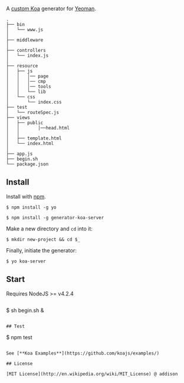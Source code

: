 A [custom Koa](http://koajs.com) generator for [Yeoman](http://yeoman.io).

    .
    ├── bin
    │   └── www.js
    │
    ├── middleware
    │
    ├── controllers
    │   └── index.js
    │
    ├── resource
    │   ├── js
    │   │	│── page
    │   │	│── cmp
    │   │	│── tools
    │   │	└── lib
    │   └── css
    │       └── index.css
    ├── test
    │   └── routeSpec.js
    ├── views
    │   ├── public
    │   │		│──head.html
    │   │
    │   ├── template.html
    │   └── index.html
    │
    ├── app.js
    ├── begin.sh
    └── package.json

## Install

Install with [npm](https://npmjs.org).

```
$ npm install -g yo
```

```
$ npm install -g generator-koa-server
```

Make a new directory and ```cd``` into it:

```
$ mkdir new-project && cd $_
```

Finally, initiate the generator:

```
$ yo koa-server
```

## Start

Requires NodeJS >= v4.2.4

```
```
$ sh begin.sh &
```

## Test

```
$ npm test
```

See [**Koa Examples**](https://github.com/koajs/examples/)

## License

[MIT License](http://en.wikipedia.org/wiki/MIT_License) @ addison